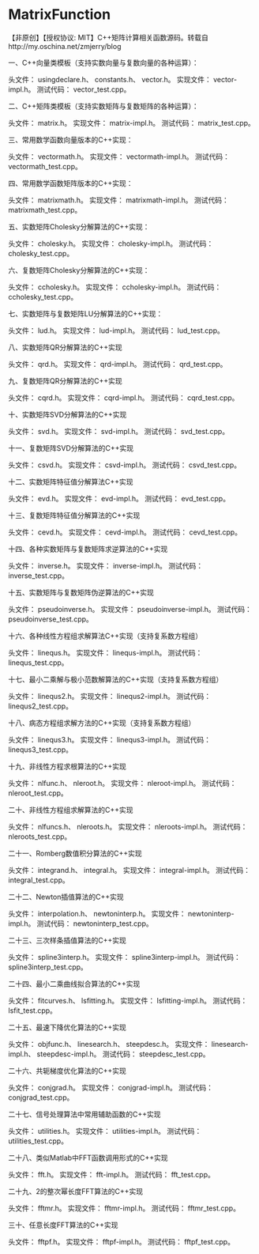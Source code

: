# MatrixFunction
【非原创】【授权协议: MIT】C++矩阵计算相关函数源码。转载自http://my.oschina.net/zmjerry/blog

一、C++向量类模板（支持实数向量与复数向量的各种运算）：

头文件：
usingdeclare.h、
constants.h、
vector.h。
实现文件：
vector-impl.h。
测试代码：
vector_test.cpp。

二、C++矩阵类模板（支持实数矩阵与复数矩阵的各种运算）：

头文件：
matrix.h。
实现文件：
matrix-impl.h。
测试代码：
matrix_test.cpp。

三、常用数学函数向量版本的C++实现：

头文件：
vectormath.h。
实现文件：
vectormath-impl.h。
测试代码：
vectormath_test.cpp。

四、常用数学函数矩阵版本的C++实现：

头文件：
matrixmath.h。
实现文件：
matrixmath-impl.h。
测试代码：
matrixmath_test.cpp。

五、实数矩阵Cholesky分解算法的C++实现：

头文件：
cholesky.h。
实现文件：
cholesky-impl.h。
测试代码：
cholesky_test.cpp。

六、复数矩阵Cholesky分解算法的C++实现：

头文件：
ccholesky.h。
实现文件：
ccholesky-impl.h。
测试代码：
ccholesky_test.cpp。

七、实数矩阵与复数矩阵LU分解算法的C++实现：

头文件：
lud.h。
实现文件：
lud-impl.h。
测试代码：
lud_test.cpp。

八、实数矩阵QR分解算法的C++实现

头文件：
qrd.h。
实现文件：
qrd-impl.h。
测试代码：
qrd_test.cpp。

九、复数矩阵QR分解算法的C++实现

头文件：
cqrd.h。
实现文件：
cqrd-impl.h。
测试代码：
cqrd_test.cpp。

十、实数矩阵SVD分解算法的C++实现

头文件：
svd.h。
实现文件：
svd-impl.h。
测试代码：
svd_test.cpp。

十一、复数矩阵SVD分解算法的C++实现

头文件：
csvd.h。
实现文件：
csvd-impl.h。
测试代码：
csvd_test.cpp。

十二、实数矩阵特征值分解算法C++实现

头文件：
evd.h。
实现文件：
evd-impl.h。
测试代码：
evd_test.cpp。

十三、复数矩阵特征值分解算法的C++实现

头文件：
cevd.h。
实现文件：
cevd-impl.h。
测试代码：
cevd_test.cpp。

十四、各种实数矩阵与复数矩阵求逆算法的C++实现

头文件：
inverse.h。
实现文件：
inverse-impl.h。
测试代码：
inverse_test.cpp。

十五、实数矩阵与复数矩阵伪逆算法的C++实现

头文件：
pseudoinverse.h。
实现文件：
pseudoinverse-impl.h。
测试代码：
pseudoinverse_test.cpp。

十六、各种线性方程组求解算法C++实现（支持复系数方程组）

头文件：
linequs.h。
实现文件：
linequs-impl.h。
测试代码：
linequs_test.cpp。

十七、最小二乘解与极小范数解算法的C++实现（支持复系数方程组）

头文件：
linequs2.h。
实现文件：
linequs2-impl.h。
测试代码：
linequs2_test.cpp。

十八、病态方程组求解方法的C++实现（支持复系数方程组）

头文件：
linequs3.h。
实现文件：
linequs3-impl.h。
测试代码：
linequs3_test.cpp。

十九、非线性方程求根算法的C++实现

头文件：
nlfunc.h、
nleroot.h。
实现文件：
nleroot-impl.h。
测试代码：
nleroot_test.cpp。

二十、非线性方程组求解算法的C++实现

头文件：
nlfuncs.h、
nleroots.h。
实现文件：
nleroots-impl.h。
测试代码：
nleroots_test.cpp。

二十一、Romberg数值积分算法的C++实现

头文件：
integrand.h、
integral.h。
实现文件：
integral-impl.h。
测试代码：
integral_test.cpp。

二十二、Newton插值算法的C++实现

头文件：
interpolation.h、
newtoninterp.h。
实现文件：
newtoninterp-impl.h。
测试代码：
newtoninterp_test.cpp。

二十三、三次样条插值算法的C++实现

头文件：
spline3interp.h。
实现文件：
spline3interp-impl.h。
测试代码：
spline3interp_test.cpp。

二十四、最小二乘曲线拟合算法的C++实现

头文件：
fitcurves.h、
lsfitting.h。
实现文件：
lsfitting-impl.h。
测试代码：
lsfit_test.cpp。

二十五、最速下降优化算法的C++实现

头文件：
objfunc.h、
linesearch.h、
steepdesc.h。
实现文件：
linesearch-impl.h、
steepdesc-impl.h。
测试代码：
steepdesc_test.cpp。

二十六、共轭梯度优化算法的C++实现

头文件：
conjgrad.h。
实现文件：
conjgrad-impl.h。
测试代码：
conjgrad_test.cpp。

二十七、信号处理算法中常用辅助函数的C++实现

头文件：
utilities.h。
实现文件：
utilities-impl.h。
测试代码：
utilities_test.cpp。

二十八、类似Matlab中FFT函数调用形式的C++实现

头文件：
fft.h。
实现文件：
fft-impl.h。
测试代码：
fft_test.cpp。

二十九、2的整次幂长度FFT算法的C++实现

头文件：
fftmr.h。
实现文件：
fftmr-impl.h。
测试代码：
fftmr_test.cpp。

三十、任意长度FFT算法的C++实现

头文件：
fftpf.h。
实现文件：
fftpf-impl.h。
测试代码：
fftpf_test.cpp。
